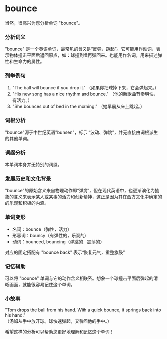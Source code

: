 # bounce

当然，很高兴为您分析单词 "bounce"。

  

### 分析词义

  

"bounce" 是一个英语单词，最常见的含义是“反弹，跳起”。它可能用作动词，表示物体撞击平面后返回原点，如：球撞到墙再弹回来。也能用作名词，用来描述弹性和生命力的属性。

  

### 列举例句

  

1.  "The ball will bounce if you drop it." （如果你把球掉下来，它会弹起来。）
2.  "His new song has a nice rhythm and bounce." （他的新歌曲节奏明快，有活力。）
3.  "She bounces out of bed in the morning." （她早晨从床上跳起。）

  

### 词根分析

  

"bounce"源于中世纪英语"bunsen"，标示 “波动、弹跳”，并无直接由词根派生的其他单词。

  

### 词缀分析

  

本单词本身并无特别的词缀。

  

### 发展历史和文化背景

  

"bounce"的原始含义来自物理动作即“弹跳”，但在现代英语中，也逐渐演化为抽象的含义来表示某人或某事的活力和创新精神，这正是因为其在西方文化中确定的的乐观和积极的内涵。

  

### 单词变形

  

*   名词：bounce（弹性，活力）
*   形容词：bouncy（有弹性的，乐观的）
*   动词：bounced, bouncing（弹跳的，震荡的）

  

对应的固定搭配有 "bounce back" 表示“恢复元气，重整旗鼓”

  

### 记忆辅助

  

可以将 "bounce" 单词与它的动作含义相联系。想象一个球撞击平面后弹起的清晰画面，就能很容易记住这个单词。

  

### 小故事

  

"Tom drops the ball from his hand. With a quick bounce, it springs back into his hand."  
（汤姆从手中放开球。球快速弹起，又弹回他的手中。）

  

希望这样的分析可以帮助您更好地理解和记忆这个单词！

